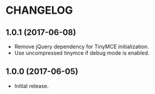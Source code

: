 CHANGELOG
=========

1.0.1 (2017-06-08)
------------------

- Remove jQuery dependency for TinyMCE initialization.
- Use uncompressed tinymce if debug mode is enabled.


1.0.0 (2017-06-05)
------------------

- Initial release.
